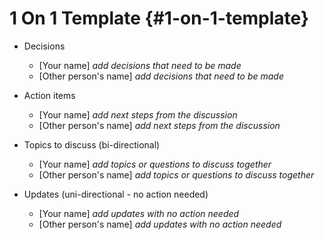 

# 1 On 1 Template {#1-on-1-template}

- Decisions
    - [Your name] _add decisions that need to be made_
    - [Other person's name] _add decisions that need to be made_
        
- Action items
    - [Your name] _add next steps from the discussion_
    - [Other person's name] _add next steps from the discussion_
        
- Topics to discuss (bi-directional)
    - [Your name] _add topics or questions to discuss together_
    - [Other person's name] _add topics or questions to discuss together_
        
- Updates (uni-directional - no action needed)
    - [Your name] _add updates with no action needed_
    - [Other person's name] _add updates with no action needed_